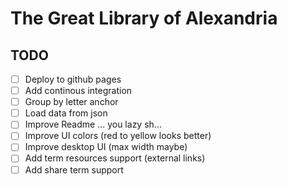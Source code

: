 # The Great Library of Alexandria

## TODO

- [ ] Deploy to github pages
- [ ] Add continous integration
- [ ] Group by letter anchor
- [ ] Load data from json
- [ ] Improve Readme ... you lazy sh...
- [ ] Improve UI colors (red to yellow looks better)
- [ ] Improve desktop UI (max width maybe)
- [ ] Add term resources support (external links)
- [ ] Add share term support
